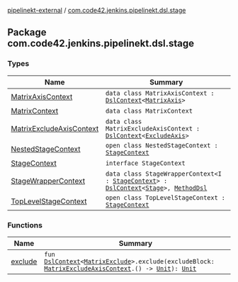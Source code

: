 [pipelinekt-external](../index.md) / [com.code42.jenkins.pipelinekt.dsl.stage](./index.md)

## Package com.code42.jenkins.pipelinekt.dsl.stage

### Types

| Name | Summary |
|---|---|
| [MatrixAxisContext](-matrix-axis-context/index.md) | `data class MatrixAxisContext : `[`DslContext`](../com.code42.jenkins.pipelinekt.dsl/-dsl-context/index.md)`<`[`MatrixAxis`](../com.code42.jenkins.pipelinekt.core.stage/-matrix-axis/index.md)`>` |
| [MatrixContext](-matrix-context/index.md) | `data class MatrixContext` |
| [MatrixExcludeAxisContext](-matrix-exclude-axis-context/index.md) | `data class MatrixExcludeAxisContext : `[`DslContext`](../com.code42.jenkins.pipelinekt.dsl/-dsl-context/index.md)`<`[`ExcludeAxis`](../com.code42.jenkins.pipelinekt.core.stage/-exclude-axis/index.md)`>` |
| [NestedStageContext](-nested-stage-context/index.md) | `open class NestedStageContext : `[`StageContext`](-stage-context/index.md) |
| [StageContext](-stage-context/index.md) | `interface StageContext` |
| [StageWrapperContext](-stage-wrapper-context/index.md) | `data class StageWrapperContext<I : `[`StageContext`](-stage-context/index.md)`> : `[`DslContext`](../com.code42.jenkins.pipelinekt.dsl/-dsl-context/index.md)`<`[`Stage`](../com.code42.jenkins.pipelinekt.core.stage/-stage/index.md)`>, `[`MethodDsl`](../com.code42.jenkins.pipelinekt.dsl.method/-method-dsl/index.md) |
| [TopLevelStageContext](-top-level-stage-context/index.md) | `open class TopLevelStageContext : `[`StageContext`](-stage-context/index.md) |

### Functions

| Name | Summary |
|---|---|
| [exclude](exclude.md) | `fun `[`DslContext`](../com.code42.jenkins.pipelinekt.dsl/-dsl-context/index.md)`<`[`MatrixExclude`](../com.code42.jenkins.pipelinekt.core.stage/-matrix-exclude/index.md)`>.exclude(excludeBlock: `[`MatrixExcludeAxisContext`](-matrix-exclude-axis-context/index.md)`.() -> `[`Unit`](https://kotlinlang.org/api/latest/jvm/stdlib/kotlin/-unit/index.html)`): `[`Unit`](https://kotlinlang.org/api/latest/jvm/stdlib/kotlin/-unit/index.html) |
